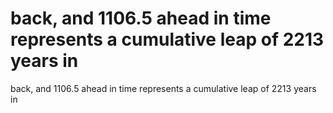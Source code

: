 # back, and 1106.5 ahead in time represents a cumulative leap of 2213 years in

back, and 1106.5 ahead in time represents a cumulative leap of 2213 years in